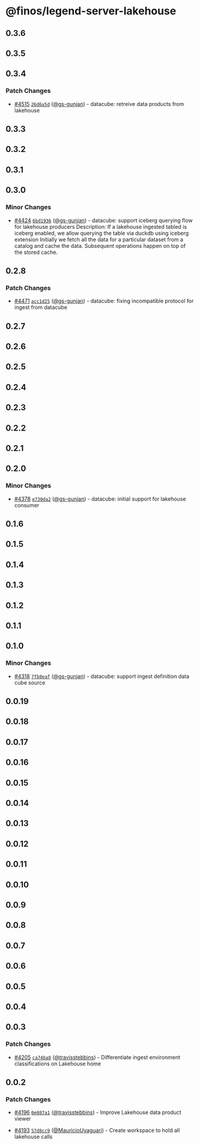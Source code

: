 # @finos/legend-server-lakehouse

## 0.3.6

## 0.3.5

## 0.3.4

### Patch Changes

- [#4515](https://github.com/finos/legend-studio/pull/4515) [`26d6a5d`](https://github.com/finos/legend-studio/commit/26d6a5d44d3d61efca85d107c34f6c2bdb97e6f1) ([@gs-gunjan](https://github.com/gs-gunjan)) - datacube: retreive data products from lakehouse

## 0.3.3

## 0.3.2

## 0.3.1

## 0.3.0

### Minor Changes

- [#4424](https://github.com/finos/legend-studio/pull/4424) [`6bd1936`](https://github.com/finos/legend-studio/commit/6bd1936f17d07ff0c09e3e54f350713256b2ce71) ([@gs-gunjan](https://github.com/gs-gunjan)) - datacube: support iceberg querying flow for lakehouse producers
  Description:
  If a lakehouse ingested tabled is iceberg enabled, we allow querying the table via duckdb using iceberg extension
  Initially we fetch all the data for a particular dataset from a catalog and cache the data. Subsequent operations happen on top of the stored cache.

## 0.2.8

### Patch Changes

- [#4471](https://github.com/finos/legend-studio/pull/4471) [`acc1d25`](https://github.com/finos/legend-studio/commit/acc1d25daa0b3e76ca9ca09e46332faeaa863c43) ([@gs-gunjan](https://github.com/gs-gunjan)) - datacube: fixing incompatible protocol for ingest from datacube

## 0.2.7

## 0.2.6

## 0.2.5

## 0.2.4

## 0.2.3

## 0.2.2

## 0.2.1

## 0.2.0

### Minor Changes

- [#4378](https://github.com/finos/legend-studio/pull/4378) [`e730da2`](https://github.com/finos/legend-studio/commit/e730da2909e9bdc9129322f16515ec4413d0fa1a) ([@gs-gunjan](https://github.com/gs-gunjan)) - datacube: initial support for lakehouse consumer

## 0.1.6

## 0.1.5

## 0.1.4

## 0.1.3

## 0.1.2

## 0.1.1

## 0.1.0

### Minor Changes

- [#4318](https://github.com/finos/legend-studio/pull/4318) [`7fb8eaf`](https://github.com/finos/legend-studio/commit/7fb8eafffc244226762c5e63ed0f4791712a565b) ([@gs-gunjan](https://github.com/gs-gunjan)) - datacube: support ingest definition data cube source

## 0.0.19

## 0.0.18

## 0.0.17

## 0.0.16

## 0.0.15

## 0.0.14

## 0.0.13

## 0.0.12

## 0.0.11

## 0.0.10

## 0.0.9

## 0.0.8

## 0.0.7

## 0.0.6

## 0.0.5

## 0.0.4

## 0.0.3

### Patch Changes

- [#4205](https://github.com/finos/legend-studio/pull/4205) [`ca74ba8`](https://github.com/finos/legend-studio/commit/ca74ba8c96a7cb4bf0b47cff520f68db09fd10ba) ([@travisstebbins](https://github.com/travisstebbins)) - Differentiate ingest environment classifications on Lakehouse home

## 0.0.2

### Patch Changes

- [#4196](https://github.com/finos/legend-studio/pull/4196) [`0e087a1`](https://github.com/finos/legend-studio/commit/0e087a1becf4288581554e4ac919327a9fc73fa4) ([@travisstebbins](https://github.com/travisstebbins)) - Improve Lakehouse data product viewer

- [#4193](https://github.com/finos/legend-studio/pull/4193) [`57d8cc9`](https://github.com/finos/legend-studio/commit/57d8cc9ac1d7a07334c90415350bd1d7a5ab7e6a) ([@MauricioUyaguari](https://github.com/MauricioUyaguari)) - Create workspace to hold all lakehouse calls
